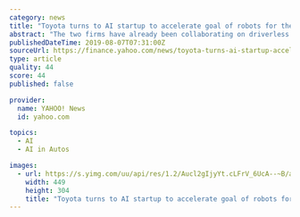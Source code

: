 ```yaml
---
category: news
title: "Toyota turns to AI startup to accelerate goal of robots for the home"
abstract: "The two firms have already been collaborating on driverless vehicles since 2014 ... using the robot as a platform for its advanced artificial intelligence software. At an exhibition in Tokyo ..."
publishedDateTime: 2019-08-07T07:31:00Z
sourceUrl: https://finance.yahoo.com/news/toyota-turns-ai-startup-accelerate-070918126.html?soc_src=hl-viewer&soc_trk=tw
type: article
quality: 44
score: 44
published: false

provider:
  name: YAHOO! News
  id: yahoo.com

topics:
  - AI
  - AI in Autos

images:
  - url: https://s.yimg.com/uu/api/res/1.2/Aucl2gIjyYt.cLFrV_6UcA--~B/aD0zMDQ7dz00NDk7c209MTthcHBpZD15dGFjaHlvbg--/https://media.zenfs.com/en-US/reuters.com/cb13f201c1a3444469791682422a701a
    width: 449
    height: 304
    title: "Toyota turns to AI startup to accelerate goal of robots for the home"
---
```

